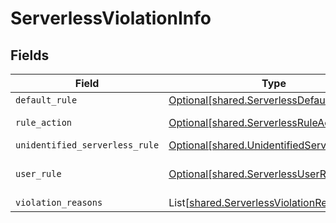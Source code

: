 # ServerlessViolationInfo


## Fields

| Field                                                                                            | Type                                                                                             | Required                                                                                         | Description                                                                                      |
| ------------------------------------------------------------------------------------------------ | ------------------------------------------------------------------------------------------------ | ------------------------------------------------------------------------------------------------ | ------------------------------------------------------------------------------------------------ |
| `default_rule`                                                                                   | [Optional[shared.ServerlessDefaultRule]](../../models/shared/serverlessdefaultrule.md)           | :heavy_minus_sign:                                                                               | N/A                                                                                              |
| `rule_action`                                                                                    | [Optional[shared.ServerlessRuleAction]](../../models/shared/serverlessruleaction.md)             | :heavy_minus_sign:                                                                               | serverless rule action                                                                           |
| `unidentified_serverless_rule`                                                                   | [Optional[shared.UnidentifiedServerlessRule]](../../models/shared/unidentifiedserverlessrule.md) | :heavy_minus_sign:                                                                               | N/A                                                                                              |
| `user_rule`                                                                                      | [Optional[shared.ServerlessUserRule]](../../models/shared/serverlessuserrule.md)                 | :heavy_minus_sign:                                                                               | used for violation in ServerlessFunction                                                         |
| `violation_reasons`                                                                              | List[[shared.ServerlessViolationReason](../../models/shared/serverlessviolationreason.md)]       | :heavy_minus_sign:                                                                               | N/A                                                                                              |